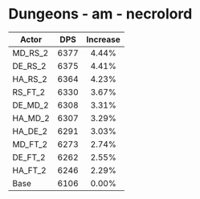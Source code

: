 # Dungeons - am - necrolord
| Actor | DPS | Increase |
|---|:---:|:---:|
|MD_RS_2|6377|4.44%|
|DE_RS_2|6375|4.41%|
|HA_RS_2|6364|4.23%|
|RS_FT_2|6330|3.67%|
|DE_MD_2|6308|3.31%|
|HA_MD_2|6307|3.29%|
|HA_DE_2|6291|3.03%|
|MD_FT_2|6273|2.74%|
|DE_FT_2|6262|2.55%|
|HA_FT_2|6246|2.29%|
|Base|6106|0.00%|
